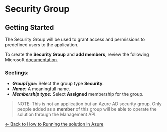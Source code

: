 # Security Group

## Getting Started

The Security Group will be used to grant access and permissions to predefined users to the application. 

To create the **Security Group** and **add members**, review the following Microsoft [documentation](https://docs.microsoft.com/en-us/azure/active-directory/fundamentals/active-directory-groups-create-azure-portal#create-a-basic-group-and-add-members).

### Seetings:

- ***GroupType:*** Select the group type **Security**. 
- ***Name:*** A meaningfull name.
- ***Membership type:*** Select **Assigned** membership for the group.

> NOTE: This is not an application but an Azure AD security group. Only people added as a **member** of this group will be able to operate the solution through the Management API. 


[← Back to How to Running the solution in Azure](README.md#running-the-solution-in-azure)